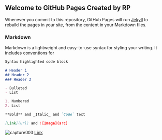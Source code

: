 ## Welcome to GitHub Pages Created by RP


Whenever you commit to this repository, GitHub Pages will run [Jekyll](https://jekyllrb.com/) to rebuild the pages in your site, from the content in your Markdown files.

### Markdown

Markdown is a lightweight and easy-to-use syntax for styling your writing. It includes conventions for

```markdown
Syntax highlighted code block

# Header 1
## Header 2
### Header 3

- Bulleted
- List

1. Numbered
2. List

**Bold** and _Italic_ and `Code` text

[Link](url) and ![Image](src)
```

![capture000](https://cloud.githubusercontent.com/assets/2511721/25863025/cd0b3502-34af-11e7-8d5f-fe6766004d2b.PNG)
[Link](rpilman.github.io)
